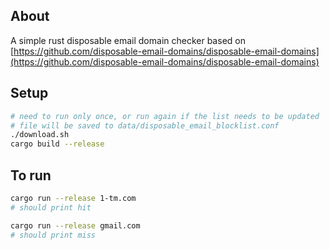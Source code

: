 ## About
A simple rust disposable email domain checker based on [https://github.com/disposable-email-domains/disposable-email-domains](https://github.com/disposable-email-domains/disposable-email-domains)


## Setup
```bash
# need to run only once, or run again if the list needs to be updated
# file will be saved to data/disposable_email_blocklist.conf
./download.sh
cargo build --release
```


## To run
```bash
cargo run --release 1-tm.com
# should print hit

cargo run --release gmail.com
# should print miss
```

